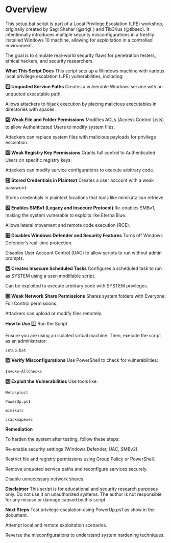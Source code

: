 <h1>Overview</h1>

This setup.bat script is part of a Local Privilege Escalation (LPE) workshop, originally created by Sagi Shahar (@s4gi_) and Tib3rius (@tibsec). It intentionally introduces multiple security misconfigurations in a freshly installed Windows 10 machine, allowing for exploitation in a controlled environment.

The goal is to simulate real-world security flaws for penetration testers, ethical hackers, and security researchers.

**What This Script Does**
This script sets up a Windows machine with various local privilege escalation (LPE) vulnerabilities, including:

**1️⃣ Unquoted Service Paths**
Creates a vulnerable Windows service with an unquoted executable path.

Allows attackers to hijack execution by placing malicious executables in directories with spaces.

**2️⃣ Weak File and Folder Permissions**
Modifies ACLs (Access Control Lists) to allow Authenticated Users to modify system files.

Attackers can replace system files with malicious payloads for privilege escalation.

**3️⃣ Weak Registry Key Permissions**
Grants full control to Authenticated Users on specific registry keys.

Attackers can modify service configurations to execute arbitrary code.

**4️⃣ Stored Credentials in Plaintext**
Creates a user account with a weak password.

Stores credentials in plaintext locations that tools like mimikatz can retrieve.

**5️⃣ Enables SMBv1 (Legacy and Insecure Protocol)**
Re-enables SMBv1, making the system vulnerable to exploits like EternalBlue.

Allows lateral movement and remote code execution (RCE).

**6️⃣ Disables Windows Defender and Security Features**
Turns off Windows Defender’s real-time protection.

Disables User Account Control (UAC) to allow scripts to run without admin prompts.

**7️⃣ Creates Insecure Scheduled Tasks**
Configures a scheduled task to run as SYSTEM using a user-modifiable script.

Can be exploited to execute arbitrary code with SYSTEM privileges.

**8️⃣ Weak Network Share Permissions**
Shares system folders with Everyone: Full Control permissions.

Attackers can upload or modify files remotely.

**How to Use**
1️⃣ Run the Script

Ensure you are using an isolated virtual machine. Then, execute the script as an administrator:

`setup.bat`

**2️⃣ Verify Misconfigurations**
Use PowerShell to check for vulnerabilities:

`Invoke-AllChecks`

**3️⃣ Exploit the Vulnerabilities**
Use tools like:

`Metasploit`

`PowerUp.ps1`

`mimikatz`

`crackmapexec`

**Remediation**

To harden the system after testing, follow these steps:

Re-enable security settings (Windows Defender, UAC, SMBv2).

Restrict file and registry permissions using Group Policy or PowerShell.

Remove unquoted service paths and reconfigure services securely.

Disable unnecessary network shares.

**Disclaimer**
This script is for educational and security research purposes only. Do not use it on unauthorized systems. The author is not responsible for any misuse or damage caused by this script.

**Next Steps**
Test privilege escalation using PowerUp.ps1 as show in the document.

Attempt local and remote exploitation scenarios.

Reverse the misconfigurations to understand system hardening techniques.
